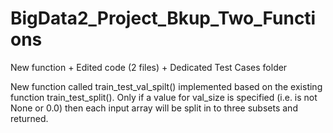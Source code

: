 # BigData2_Project_Bkup_Two_Functions
New function + Edited code (2 files) + Dedicated Test Cases folder

New function called train_test_val_spilt() implemented based on the existing function train_test_split().
Only if a value for val_size is specified (i.e. is not None or 0.0) then each input array will be split in to three subsets and returned.
